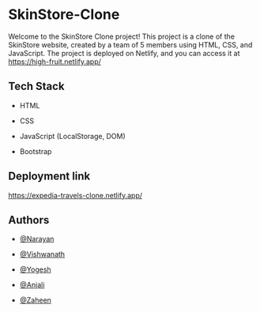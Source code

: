 
# SkinStore-Clone

Welcome to the SkinStore Clone project! This project is a clone of the SkinStore website, created by a team of 5 members using HTML, CSS, and JavaScript. The project is deployed on Netlify, and you can access it at https://high-fruit.netlify.app/




## Tech Stack

- HTML

- CSS 

- JavaScript (LocalStorage, DOM)

- Bootstrap



## Deployment link

https://expedia-travels-clone.netlify.app/
## Authors

- [@Narayan](https://github.com/noobnarayan)

- [@Vishwanath](https://github.com/buddybtech)

- [@Yogesh](https://www.github.com/yogeshkumawat007)

- [@Anjali](https://www.github.com/techsiren)

- [@Zaheen](https://www.github.com/#)


